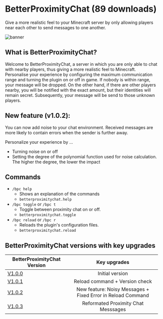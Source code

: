 # BetterProximityChat (89 downloads)
Give a more realistic feel to your Minecraft server by only allowing players near each other to send messages to one another.

![banner](https://user-images.githubusercontent.com/37398740/126126830-565f1d63-f6ec-423f-9da0-bff15b1b24a7.png)
## What is BetterProximityChat?
Welcome to BetterProximityChat, a server in which you are only able to chat with nearby players, thus giving a more realistic feel to Minecraft. Personalise your experience by configuring the maximum communication range and turning the plugin on or off in game. If nobody is within range, your message will be dropped. On the other hand, if there are other players nearby, you will be notified with the exact amount, but their identities will remain secret. Subsequently, your message will be send to those unknown players.

## New feature (v1.0.2):
You can now add noise to your chat environment. Received messages are more likely to contain errors when the sender is further away.

Personalize your experience by ...
- Turning noise on or off
- Setting the degree of the polynomial function used for noise calculation. The higher the degree, the lower the impact

## Commands
- `/bpc help`
  - Shows an explanation of the commands
  - `betterproximitychat.help`
- `/bpc toggle` or `/bpc t`
  - Toggle between proximity chat on or off.
  - `betterproximitychat.toggle`
- `/bpc reload` or `/bpc r`
  - Reloads the plugin's configuration files.
  - `betterproximitychat.reload`

## BetterProximityChat versions with key upgrades
| BetterProximityChat Version        | Key upgrades           | 
| ------------- |:-------------:| 
| [V1.0.0](https://github.com/BetterPluginsSpigot/BetterProximityChat/tree/v1.0.0)    | Initial version | 
| [V1.0.1](https://github.com/BetterPluginsSpigot/BetterProximityChat/tree/v1.0.1)    | Reload command + Version check | 
| [V1.0.2](https://github.com/BetterPluginsSpigot/BetterProximityChat/tree/v1.0.2)    | New feature: Noisy Messages + Fixed Error in Reload Command | 
| [V1.0.3](https://github.com/BetterPluginsSpigot/BetterProximityChat/tree/v1.0.3)    | Reformated Proximity Chat Messsages |
